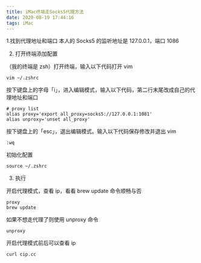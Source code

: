 ```yaml
---
title: iMac终端走Socks5代理方法
date: 2020-08-19 17:44:16
tags: iMac
---
```

1.找到代理地址和端口
本人的 Socks5 的监听地址是 127.0.0.1，端口 1086

2. 打开终端添加配置

（我的终端是 zsh）打开终端，输入以下代码打开 vim

```
vim ~/.zshrc
```

按下键盘上的字母「i」，进入编辑模式，输入以下代码，第二行末尾改成自己的代理地址和端口

```
# proxy list
alias proxy='export all_proxy=socks5://127.0.0.1:1081'
alias unproxy='unset all_proxy'
```

按下键盘上的「esc」，退出编辑模式。输入以下代码保存修改并退出 vim

```
:wq
```

初始化配置

```
source ~/.zshrc
```

3. 执行

开启代理模式，查看 ip，看看 brew update 命令顺畅与否

```
proxy
brew update
```

如果不想走代理了则使用 unproxy 命令

```
unproxy
```

开启代理模式前后可以查看 ip

```
curl cip.cc
```

<!-- more -->
